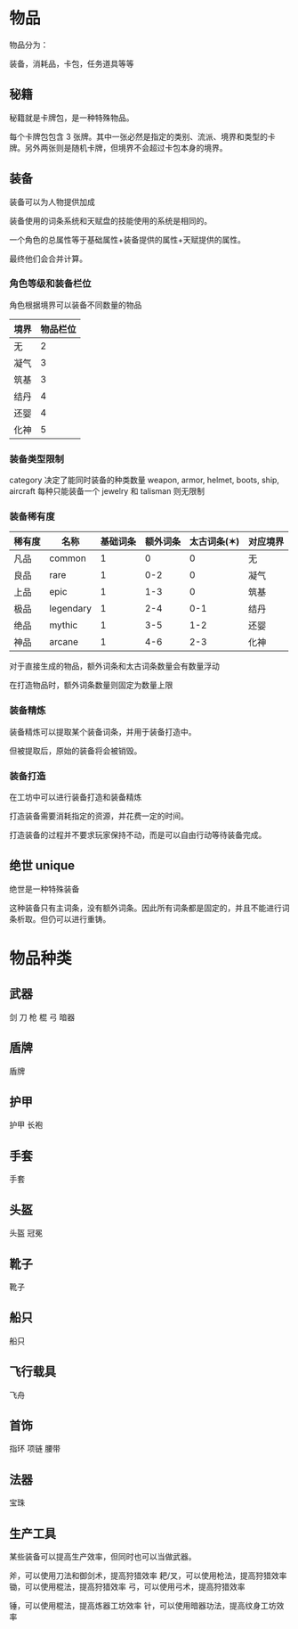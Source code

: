 # 物品

物品分为：

装备，消耗品，卡包，任务道具等等

## 秘籍

秘籍就是卡牌包，是一种特殊物品。

每个卡牌包包含 3 张牌。其中一张必然是指定的类别、流派、境界和类型的卡牌。另外两张则是随机卡牌，但境界不会超过卡包本身的境界。

## 装备

装备可以为人物提供加成

装备使用的词条系统和天赋盘的技能使用的系统是相同的。

一个角色的总属性等于基础属性+装备提供的属性+天赋提供的属性。

最终他们会合并计算。

### 角色等级和装备栏位

角色根据境界可以装备不同数量的物品

| 境界 | 物品栏位 |
| ---- | -------- |
| 无   | 2        |
| 凝气 | 3        |
| 筑基 | 3        |
| 结丹 | 4        |
| 还婴 | 4        |
| 化神 | 5        |

### 装备类型限制

category 决定了能同时装备的种类数量
weapon, armor, helmet, boots, ship, aircraft 每种只能装备一个
jewelry 和 talisman 则无限制

### 装备稀有度

| 稀有度 | 名称      | 基础词条 | 额外词条 | 太古词条(✶) | 对应境界 |
| :----- | --------- | -------- | -------- | ----------- | -------- |
| 凡品   | common    | 1        | 0        | 0           | 无       |
| 良品   | rare      | 1        | 0-2      | 0           | 凝气     |
| 上品   | epic      | 1        | 1-3      | 0           | 筑基     |
| 极品   | legendary | 1        | 2-4      | 0-1         | 结丹     |
| 绝品   | mythic    | 1        | 3-5      | 1-2         | 还婴     |
| 神品   | arcane    | 1        | 4-6      | 2-3         | 化神     |

对于直接生成的物品，额外词条和太古词条数量会有数量浮动

在打造物品时，额外词条数量则固定为数量上限

### 装备精炼

装备精炼可以提取某个装备词条，并用于装备打造中。

但被提取后，原始的装备将会被销毁。

### 装备打造

在工坊中可以进行装备打造和装备精炼

打造装备需要消耗指定的资源，并花费一定的时间。

打造装备的过程并不要求玩家保持不动，而是可以自由行动等待装备完成。

## 绝世 unique

绝世是一种特殊装备

这种装备只有主词条，没有额外词条。因此所有词条都是固定的，并且不能进行词条析取。但仍可以进行重铸。

# 物品种类

## 武器

剑
刀
枪
棍
弓
暗器

## 盾牌

盾牌

## 护甲

护甲
长袍

## 手套

手套

## 头盔

头盔
冠冕

## 靴子

靴子

## 船只

船只

## 飞行载具

飞舟

## 首饰

指环
项链
腰带

## 法器

宝珠

## 生产工具

某些装备可以提高生产效率，但同时也可以当做武器。

斧，可以使用刀法和御剑术，提高狩猎效率
耙/叉，可以使用枪法，提高狩猎效率
锄，可以使用棍法，提高狩猎效率
弓，可以使用弓术，提高狩猎效率

锤，可以使用棍法，提高炼器工坊效率
针，可以使用暗器功法，提高纹身工坊效率

